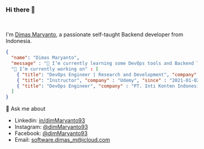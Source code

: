 ### Hi there 👋

<br />

I'm [Dimas Maryanto](https://www.dimas-maryanto.com), a passionate self-taught Backend developer from Indonesia.

```json
{
  "name": "Dimas Maryanto",
  "message" : "🌱 I’m currently learning some DevOps tools and Backend Technologies"
  "🔭 I’m currently working on" : [
    { "title": "DevOps Engineer | Research and Development", "company" : "PT. Tabeldata Informatika", "since" : "2016-06-25" }, 
    { "title": "Instructor", "company" : "Udemy", "since" : "2021-01-02" },
    { "title": "DevOps Engineer", "company" : "PT. Inti Konten Indonesia (INTENS)", "since" : "2021-05-20" }
  ]  
}
```

💬 Ask me about
  - Linkedin: [in/dimMaryanto93](https://www.linkedin.com/in/dimmaryanto93/)
  - Instagram: [@dimMaryanto93](https://www.instagram.com/dimmaryanto93/)
  - Facebook: [@dimMaryanto93](https://www.facebook.com/dimMaryanto93)
  - Email: <software.dimas_m@icloud.com>
